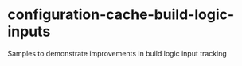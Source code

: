 # configuration-cache-build-logic-inputs

Samples to demonstrate improvements in build logic input tracking
